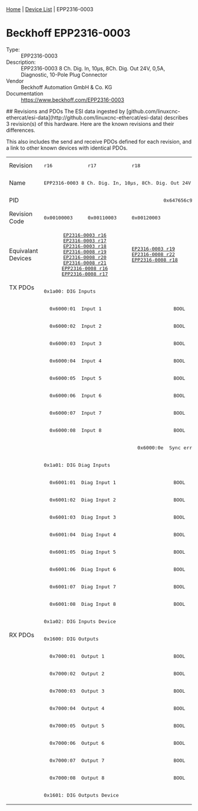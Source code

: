 <div class="nav"><a href="/esi-data">Home</a> | <a href="/esi-data/devices">Device List</a> | EPP2316-0003</div>

#  Beckhoff EPP2316-0003

<dl>
  <dt>Type:</dt><dd>EPP2316-0003</dd>
  <dt>Description:</dt><dd>EPP2316-0003 8 Ch. Dig. In, 10µs, 8Ch. Dig. Out 24V, 0,5A, Diagnostic, 10-Pole Plug Connector</dd>
  <dt>Vendor</dt><dd>Beckhoff Automation GmbH & Co. KG</dd>
  <dt>Documentation</dt><dd><a href="https://www.beckhoff.com/EPP2316-0003">https://www.beckhoff.com/EPP2316-0003</a></dd>
</dl>
## Revisions and PDOs
The ESI data ingested by [github.com/linuxcnc-ethercat/esi-data](http://github.com/linuxcnc-ethercat/esi-data) describes 3 revision(s) of this hardware.  Here are the known revisions and their differences.

This also includes the send and receive PDOs defined for each revision, and a link to other known devices with identical PDOs.

<table>
<tr >
<td class="first">Revision</td>
<td ><pre>r16</pre></td>
<td ><pre>r17</pre></td>
<td ><pre>r18</pre></td>
</tr>
<tr >
<td class="first">Name</td>
<td  colspan=3 align="center"><pre>EPP2316-0003 8 Ch. Dig. In, 10µs, 8Ch. Dig. Out 24V, 0,5A, Diagnostic, 10-Pole Plug Connector</pre></td>
</tr>
<tr >
<td class="first">PID</td>
<td  colspan=3 align="center"><pre>0x647656c9</pre></td>
</tr>
<tr >
<td class="first">Revision Code</td>
<td ><pre>0x00100003</pre></td>
<td ><pre>0x00110003</pre></td>
<td ><pre>0x00120003</pre></td>
</tr>
<tr >
<td class="first">Equivalant Devices</td>
<td  colspan=2 align="center"><pre><a href="EP2316-0003">EP2316-0003 r16</a><br/><a href="EP2316-0003">EP2316-0003 r17</a><br/><a href="EP2316-0003">EP2316-0003 r18</a><br/><a href="EP2316-0008">EP2316-0008 r19</a><br/><a href="EP2316-0008">EP2316-0008 r20</a><br/><a href="EP2316-0008">EP2316-0008 r21</a><br/><a href="EPP2316-0008">EPP2316-0008 r16</a><br/><a href="EPP2316-0008">EPP2316-0008 r17</a></pre></td>
<td ><pre><a href="EP2316-0003">EP2316-0003 r19</a><br/><a href="EP2316-0008">EP2316-0008 r22</a><br/><a href="EPP2316-0008">EPP2316-0008 r18</a></pre></td>
</tr>
<tr class="txpdo pdosection">
<td class="first" rowspan=20 valign=top>TX PDOs</td>
<td colspan=3 align="left"><pre>0x1a00: DIG Inputs</pre></td>
<td></td>
</tr>
<tr class="txpdo">
<td  colspan=3 align="left"><pre>  0x6000:01  Input 1                         BOOL</pre></td>
</tr>
<tr class="txpdo">
<td  colspan=3 align="left"><pre>  0x6000:02  Input 2                         BOOL</pre></td>
</tr>
<tr class="txpdo">
<td  colspan=3 align="left"><pre>  0x6000:03  Input 3                         BOOL</pre></td>
</tr>
<tr class="txpdo">
<td  colspan=3 align="left"><pre>  0x6000:04  Input 4                         BOOL</pre></td>
</tr>
<tr class="txpdo">
<td  colspan=3 align="left"><pre>  0x6000:05  Input 5                         BOOL</pre></td>
</tr>
<tr class="txpdo">
<td  colspan=3 align="left"><pre>  0x6000:06  Input 6                         BOOL</pre></td>
</tr>
<tr class="txpdo">
<td  colspan=3 align="left"><pre>  0x6000:07  Input 7                         BOOL</pre></td>
</tr>
<tr class="txpdo">
<td  colspan=3 align="left"><pre>  0x6000:08  Input 8                         BOOL</pre></td>
</tr>
<tr class="txpdo">
<td  colspan=2 align="left"></td>
<td ><pre>  0x6000:0e  Sync error                      BOOL</pre></td>
</tr>
<tr class="txpdo pdosection">
<td  colspan=3 align="left"><pre>0x1a01: DIG Diag Inputs</pre></td>
</tr>
<tr class="txpdo">
<td  colspan=3 align="left"><pre>  0x6001:01  Diag Input 1                    BOOL</pre></td>
</tr>
<tr class="txpdo">
<td  colspan=3 align="left"><pre>  0x6001:02  Diag Input 2                    BOOL</pre></td>
</tr>
<tr class="txpdo">
<td  colspan=3 align="left"><pre>  0x6001:03  Diag Input 3                    BOOL</pre></td>
</tr>
<tr class="txpdo">
<td  colspan=3 align="left"><pre>  0x6001:04  Diag Input 4                    BOOL</pre></td>
</tr>
<tr class="txpdo">
<td  colspan=3 align="left"><pre>  0x6001:05  Diag Input 5                    BOOL</pre></td>
</tr>
<tr class="txpdo">
<td  colspan=3 align="left"><pre>  0x6001:06  Diag Input 6                    BOOL</pre></td>
</tr>
<tr class="txpdo">
<td  colspan=3 align="left"><pre>  0x6001:07  Diag Input 7                    BOOL</pre></td>
</tr>
<tr class="txpdo">
<td  colspan=3 align="left"><pre>  0x6001:08  Diag Input 8                    BOOL</pre></td>
</tr>
<tr class="txpdo pdosection">
<td  colspan=3 align="left"><pre>0x1a02: DIG Inputs Device</pre></td>
</tr>
<tr class="rxpdo pdosection">
<td class="first" rowspan=10 valign=top>RX PDOs</td>
<td colspan=3 align="left"><pre>0x1600: DIG Outputs</pre></td>
<td></td>
</tr>
<tr class="rxpdo">
<td  colspan=3 align="left"><pre>  0x7000:01  Output 1                        BOOL</pre></td>
</tr>
<tr class="rxpdo">
<td  colspan=3 align="left"><pre>  0x7000:02  Output 2                        BOOL</pre></td>
</tr>
<tr class="rxpdo">
<td  colspan=3 align="left"><pre>  0x7000:03  Output 3                        BOOL</pre></td>
</tr>
<tr class="rxpdo">
<td  colspan=3 align="left"><pre>  0x7000:04  Output 4                        BOOL</pre></td>
</tr>
<tr class="rxpdo">
<td  colspan=3 align="left"><pre>  0x7000:05  Output 5                        BOOL</pre></td>
</tr>
<tr class="rxpdo">
<td  colspan=3 align="left"><pre>  0x7000:06  Output 6                        BOOL</pre></td>
</tr>
<tr class="rxpdo">
<td  colspan=3 align="left"><pre>  0x7000:07  Output 7                        BOOL</pre></td>
</tr>
<tr class="rxpdo">
<td  colspan=3 align="left"><pre>  0x7000:08  Output 8                        BOOL</pre></td>
</tr>
<tr class="rxpdo pdosection">
<td  colspan=3 align="left"><pre>0x1601: DIG Outputs Device</pre></td>
</tr>
</table>
